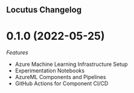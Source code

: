 ## Locutus Changelog

<a name="0.1.0"></a>
# 0.1.0 (2022-05-25)

*Features*
* Azure Machine Learning Infrastructure Setup
* Experimentation Notebooks
* AzureML Components and Pipelines
* GitHub Actions for Component CI/CD

